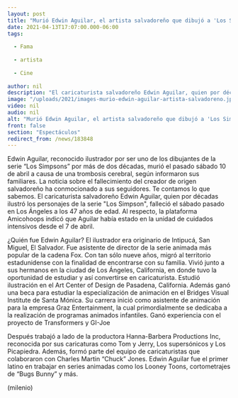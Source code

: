 ```yaml
---
layout: post
title: "Murió Edwin Aguilar, el artista salvadoreño que dibujó a 'Los Simpson'"
date: 2021-04-13T17:07:00.000-06:00
tags:
  
  - Fama
  
  - artista
  
  - Cine
  
author: nil
description: "El caricaturista salvadoreño Edwin Aguilar, quien por décadas ilustró los personajes de la serie Los Simpson, falleció el sábado pasado en Los Ángeles a los 47 años de edad. "
image: "/uploads/2021/images-murio-edwin-aguilar-artista-salvadoreno.jpg"
video: nil
audio: nil
alt: "Murió Edwin Aguilar, el artista salvadoreño que dibujó a 'Los Simpson'"
front: false
section: "Espectáculos"
redirect_from: /news/183848
---
```


Edwin Aguilar, reconocido ilustrador por ser uno de los dibujantes de la serie “Los Simpsons” por más de dos décadas, murió el pasado sábado 10 de abril a causa de una trombosis cerebral, según informaron sus familiares. La noticia sobre el fallecimiento del creador de origen salvadoreño ha conmocionado a sus seguidores. Te contamos lo que sabemos. El caricaturista salvadoreño Edwin Aguilar, quien por décadas ilustró los personajes de la serie "Los Simpson", falleció el sábado pasado en Los Ángeles a los 47 años de edad. Al respecto, la plataforma Amicohoops indicó que Aguilar había estado en la unidad de cuidados intensivos desde el 7 de abril. 

¿Quién fue Edwin Aguilar? El ilustrador era originario de Intipucá, San Miguel, El Salvador. Fue asistente de director de la serie animada más popular de la cadena Fox. Con tan sólo nueve años, migró al territorio estadunidense con la finalidad de encontrarse con su familia. Vivió junto a sus hermanos en la ciudad de Los Ángeles, California, en donde tuvo la oportunidad de estudiar y así convertirse en caricaturista. Estudió ilustración en el Art Center of Design de Pasadena, California. Además ganó una beca para estudiar la especialización de animación en el Bridges Visual Institute de Santa Mónica. Su carrera inició como asistente de animación para la empresa Graz Entertainment, la cual primordialmente se dedicaba a la realización de programas animados infantiles. Ganó experiencia con el proyecto de Transformers y GI-Joe 

Después trabajó a lado de la productora Hanna-Barbera Productions Inc, reconocida por sus caricaturas como Tom y Jerry, Los supersónicos y Los Picapiedra. Además, formó parte del equipo de caricaturistas que colaboraron con Charles Martin “Chuck” Jones. Edwin Aguilar fue el primer latino en trabajar en series animadas como los Looney Toons, cortometrajes de “Bugs Bunny” y más. 

(milenio)